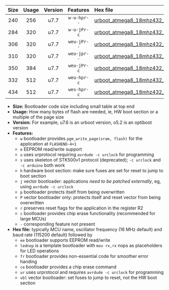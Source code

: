 |Size|Usage|Version|Features|Hex file|
|:-:|:-:|:-:|:-:|:--|
|240|256|u7.7|`w-u-hpr--`|[urboot_atmega8_18mhz432_19200bps_lednop_fr_ur.hex](https://raw.githubusercontent.com/stefanrueger/urboot.hex/main/mcus/atmega8/fcpu_18mhz432/19200_bps/urboot_atmega8_18mhz432_19200bps_lednop_fr_ur.hex)|
|284|320|u7.7|`w-u-jPr-c`|[urboot_atmega8_18mhz432_19200bps_lednop_fr_ce_ur_vbl.hex](https://raw.githubusercontent.com/stefanrueger/urboot.hex/main/mcus/atmega8/fcpu_18mhz432/19200_bps/urboot_atmega8_18mhz432_19200bps_lednop_fr_ce_ur_vbl.hex)|
|306|320|u7.7|`weu-jPr--`|[urboot_atmega8_18mhz432_19200bps_ee_lednop_ur_vbl.hex](https://raw.githubusercontent.com/stefanrueger/urboot.hex/main/mcus/atmega8/fcpu_18mhz432/19200_bps/urboot_atmega8_18mhz432_19200bps_ee_lednop_ur_vbl.hex)|
|310|320|u7.7|`weu-jpr--`|[urboot_atmega8_18mhz432_19200bps_ee_lednop_fr_ur_vbl.hex](https://raw.githubusercontent.com/stefanrueger/urboot.hex/main/mcus/atmega8/fcpu_18mhz432/19200_bps/urboot_atmega8_18mhz432_19200bps_ee_lednop_fr_ur_vbl.hex)|
|350|384|u7.7|`weu-jPr-c`|[urboot_atmega8_18mhz432_19200bps_ee_lednop_fr_ce_ur_vbl.hex](https://raw.githubusercontent.com/stefanrueger/urboot.hex/main/mcus/atmega8/fcpu_18mhz432/19200_bps/urboot_atmega8_18mhz432_19200bps_ee_lednop_fr_ce_ur_vbl.hex)|
|332|512|u7.7|`weu-hpr-c`|[urboot_atmega8_18mhz432_19200bps_ee_lednop_fr_ce_ur.hex](https://raw.githubusercontent.com/stefanrueger/urboot.hex/main/mcus/atmega8/fcpu_18mhz432/19200_bps/urboot_atmega8_18mhz432_19200bps_ee_lednop_fr_ce_ur.hex)|
|434|512|u7.7|`wes-hpr-c`|[urboot_atmega8_18mhz432_19200bps_ee_lednop_fr_ce.hex](https://raw.githubusercontent.com/stefanrueger/urboot.hex/main/mcus/atmega8/fcpu_18mhz432/19200_bps/urboot_atmega8_18mhz432_19200bps_ee_lednop_fr_ce.hex)|

- **Size:** Bootloader code size including small table at top end
- **Usage:** How many bytes of flash are needed, ie, HW boot section or a multiple of the page size
- **Version:** For example, u7.6 is an urboot version, o5.2 is an optiboot version
- **Features:**
  + `w` bootloader provides `pgm_write_page(sram, flash)` for the application at `FLASHEND-4+1`
  + `e` EEPROM read/write support
  + `u` uses urprotocol requiring `avrdude -c urclock` for programming
  + `s` uses skeleton of STK500v1 protocol (deprecated); `-c urclock` and `-c arduino` both work
  + `h` hardware boot section: make sure fuses are set for reset to jump to boot section
  + `j` vector bootloader: applications *need to be patched externally*, eg, using `avrdude -c urclock`
  + `p` bootloader protects itself from being overwritten
  + `P` vector bootloader only: protects itself and reset vector from being overwritten
  + `r` preserves reset flags for the application in the register R2
  + `c` bootloader provides chip erase functionality (recommended for large MCUs)
  + `-` corresponding feature not present
- **Hex file:** typically MCU name, oscillator frequency (16 MHz default) and baud rate (115200 default) followed by
  + `ee` bootloader supports EEPROM read/write
  + `lednop` is a template bootloader with `mov rx,rx` nops as placeholders for LED operations
  + `fr` bootloader provides non-essential code for smoother error handing
  + `ce` bootloader provides a chip erase command
  + `ur` uses urprotocol and requires `avrdude -c urclock` for programming
  + `vbl` vector bootloader: set fuses to jump to reset, not the HW boot section
